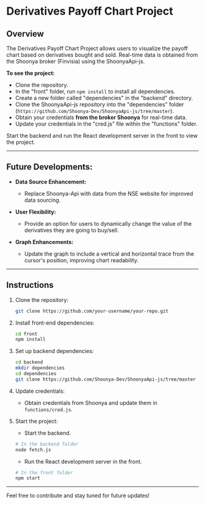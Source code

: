 # Derivatives Payoff Chart Project

## Overview

The Derivatives Payoff Chart Project allows users to visualize the payoff chart based on derivatives bought and sold. Real-time data is obtained from the Shoonya broker (Finvisia) using the ShoonyaApi-js.

**To see the project:**
- Clone the repository.
- In the "front" folder, run `npm install` to install all dependencies.
- Create a new folder called "dependencies" in the "backend" directory.
- Clone the ShoonyaApi-js repository into the "dependencies" folder (`https://github.com/Shoonya-Dev/ShoonyaApi-js/tree/master`).
- Obtain your credentials **from the broker Shoonya** for real-time data.
- Update your credentials in the "cred.js" file within the "functions" folder.

Start the backend and run the React development server in the front to view the project.

---

## Future Developments:

- **Data Source Enhancement:**
  - Replace Shoonya-Api with data from the NSE website for improved data sourcing.

- **User Flexibility:**
  - Provide an option for users to dynamically change the value of the derivatives they are going to buy/sell.

- **Graph Enhancements:**
  - Update the graph to include a vertical and horizontal trace from the cursor's position, improving chart readability.

---

## Instructions

1. Clone the repository:

    ```bash
    git clone https://github.com/your-username/your-repo.git
    ```

2. Install front-end dependencies:

    ```bash
    cd front
    npm install
    ```

3. Set up backend dependencies:

    ```bash
    cd backend
    mkdir dependencies
    cd dependencies
    git clone https://github.com/Shoonya-Dev/ShoonyaApi-js/tree/master
    ```

4. Update credentials:

    - Obtain credentials from Shoonya and update them in `functions/cred.js`.

5. Start the project:

    - Start the backend.
    
    ```bash
    # In the backend folder
    node fetch.js
    ```

    - Run the React development server in the front.

    ```bash
    # In the front folder
    npm start
    ```

---

Feel free to contribute and stay tuned for future updates!
